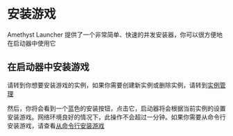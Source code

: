 # 安装游戏

Amethyst Launcher 提供了一个非常简单、快速的并发安装器，你可以很方便地在启动器中使用它

## 在启动器中安装游戏

请转到你想要安装游戏的实例，如果你需要创建新实例或删除实例，请转到[实例管理](https://github.com/Broken-Deer/magical-launcher#实例管理)

然后，你将会看到一个蓝色的安装按钮，点击它，启动器将会根据当前实例的设置安装游戏。网络环境良好的情况下，此操作不会超过一分钟。如果你需要从命令行安装游戏，请查看[从命令行安装游戏](/guide/cli/install-game)


